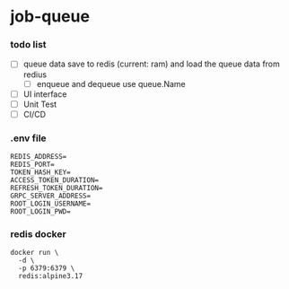 # job-queue

### todo list

- [ ] queue data save to redis (current: ram) and load the queue data from redius
  - [ ] enqueue and dequeue use queue.Name
- [ ] UI interface
- [ ] Unit Test
- [ ] CI/CD

### .env file
```
REDIS_ADDRESS=
REDIS_PORT=
TOKEN_HASH_KEY=
ACCESS_TOKEN_DURATION=
REFRESH_TOKEN_DURATION=
GRPC_SERVER_ADDRESS=
ROOT_LOGIN_USERNAME=
ROOT_LOGIN_PWD=
```

### redis docker
```
docker run \
  -d \
  -p 6379:6379 \
  redis:alpine3.17
```